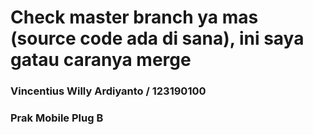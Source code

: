 # Check master branch ya mas (source code ada di sana), ini saya gatau caranya merge
### Vincentius Willy Ardiyanto / 123190100
### Prak Mobile Plug B
